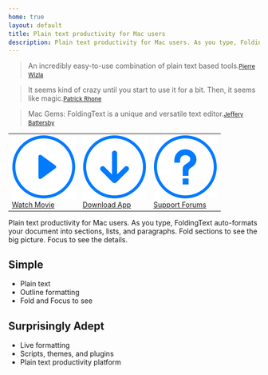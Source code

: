 ```yaml
---
home: true
layout: default
title: Plain text productivity for Mac users
description: Plain text productivity for Mac users. As you type, FoldingText auto-formats your document into sections, lists, and paragraphs. Fold sections to see the big picture. Focus to see the details.
---
```


<blockquote id="leadquote"><span class="quote">An incredibly easy-to-use combination of plain text based tools.</span><small class="author"><a href="http://mac.appstorm.net/reviews/productivity-review/foldingtext-a-swiss-army-knife-for-plain-text-lovers">Pierre Wizla</a></small></blockquote>

<blockquote id="leadquote"><span class="quote">It seems kind of crazy until you start to use it for a bit. Then, it seems like magic.</span><small class="author"><a href="http://minimalmac.com/post/30014644859">Patrick Rhone</a></small></blockquote>

<blockquote id="leadquote"><span class="quote">Mac Gems: FoldingText is a unique and versatile text editor.</span><small class="author"><a href="http://www.macworld.com/article/2013699/mac-gems-foldingtext-is-a-unique-and-versatile-text-editor.html">Jeffery Battersby</a></small></blockquote>

<nav>
<table>
	<tr>
		<td>
			<a class="fancyvideo5" href="/static/gallery/screencastposter.png">
				<img src="/static/play.svg"><br />
				Watch Movie
			</a>
		</td>
		<td>
			<a href="https://s3.amazonaws.com/foldingtext/FoldingText.dmg">
				<img src="/static/download.svg"><br />
				Download App
			</a>
		</td>
		<td>
			<a href="http://support.foldingtext.com">
				<img src="/static/support.svg"><br />
				Support Forums
			</a>
		</td>
	</tr>
</table>
</nav>

Plain text productivity for Mac users. As you type, FoldingText auto-formats your document into sections, lists, and paragraphs. Fold sections to see the big picture. Focus to see the details.

## Simple

- Plain text
- Outline formatting
- Fold and Focus to see

## Surprisingly Adept

- Live formatting
- Scripts, themes, and plugins
- Plain text productivity platform